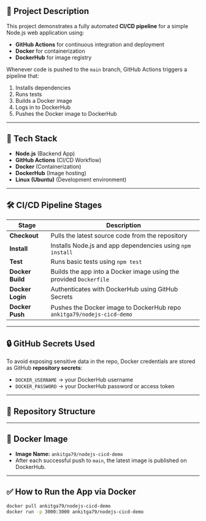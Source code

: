 ## 📌 Project Description
This project demonstrates a fully automated **CI/CD pipeline** for a simple Node.js web application using:

- **GitHub Actions** for continuous integration and deployment
- **Docker** for containerization
- **DockerHub** for image registry

Whenever code is pushed to the `main` branch, GitHub Actions triggers a pipeline that:
1. Installs dependencies
2. Runs tests
3. Builds a Docker image
4. Logs in to DockerHub
5. Pushes the Docker image to DockerHub

---

## 🧰 Tech Stack
- **Node.js** (Backend App)
- **GitHub Actions** (CI/CD Workflow)
- **Docker** (Containerization)
- **DockerHub** (Image hosting)
- **Linux (Ubuntu)** (Development environment)

---

## 🛠️ CI/CD Pipeline Stages

| Stage            | Description                                                                 |
|------------------|-----------------------------------------------------------------------------|
| **Checkout**     | Pulls the latest source code from the repository                           |
| **Install**      | Installs Node.js and app dependencies using `npm install`                  |
| **Test**         | Runs basic tests using `npm test`                                           |
| **Docker Build** | Builds the app into a Docker image using the provided `Dockerfile`         |
| **Docker Login** | Authenticates with DockerHub using GitHub Secrets                          |
| **Docker Push**  | Pushes the Docker image to DockerHub repo `ankitga79/nodejs-cicd-demo`     |

---

## 🔒 GitHub Secrets Used
To avoid exposing sensitive data in the repo, Docker credentials are stored as GitHub **repository secrets**:

- `DOCKER_USERNAME` → your DockerHub username
- `DOCKER_PASSWORD` → your DockerHub password or access token

---

## 📁 Repository Structure









---

## 🐳 Docker Image

- **Image Name:** `ankitga79/nodejs-cicd-demo`
- After each successful push to `main`, the latest image is published on DockerHub.

---

## ✅ How to Run the App via Docker

```bash
docker pull ankitga79/nodejs-cicd-demo
docker run -p 3000:3000 ankitga79/nodejs-cicd-demo

